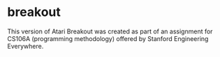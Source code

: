 # breakout
This version of Atari Breakout was created as part of an assignment for CS106A (programming methodology) offered by Stanford Engineering Everywhere. 
